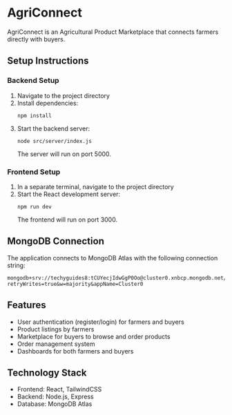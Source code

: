 
# AgriConnect

AgriConnect is an Agricultural Product Marketplace that connects farmers directly with buyers.

## Setup Instructions

### Backend Setup
1. Navigate to the project directory
2. Install dependencies:
   ```
   npm install
   ```
3. Start the backend server:
   ```
   node src/server/index.js
   ```
   The server will run on port 5000.

### Frontend Setup
1. In a separate terminal, navigate to the project directory
2. Start the React development server:
   ```
   npm run dev
   ```
   The frontend will run on port 3000.

## MongoDB Connection
The application connects to MongoDB Atlas with the following connection string:
```
mongodb+srv://techyguides8:tCUYecjIdwGgP0Oo@cluster0.xnbcp.mongodb.net/agriconnect?retryWrites=true&w=majority&appName=Cluster0
```

## Features
- User authentication (register/login) for farmers and buyers
- Product listings by farmers
- Marketplace for buyers to browse and order products
- Order management system
- Dashboards for both farmers and buyers

## Technology Stack
- Frontend: React, TailwindCSS
- Backend: Node.js, Express
- Database: MongoDB Atlas

